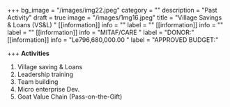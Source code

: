 +++
bg_image = "/images/img22.jpeg"
category = ""
description = "Past Activity"
draft = true
image = "/images/1mg16.jpeg"
title = "Village Savings &  Loans (VS&L) "
[[information]]
info = ""
label = ""
[[information]]
info = ""
label = ""
[[information]]
info = "MITAF/CARE "
label = "DONOR:"
[[information]]
info = "Le796,680,000.00 "
label = "APPROVED BUDGET:"

+++
**Activities**

1. Village saving & Loans
2.  Leadership training
3. Team building
4. Micro enterprise Dev.
5.  Goat Value Chain (Pass-on-the-Gift)